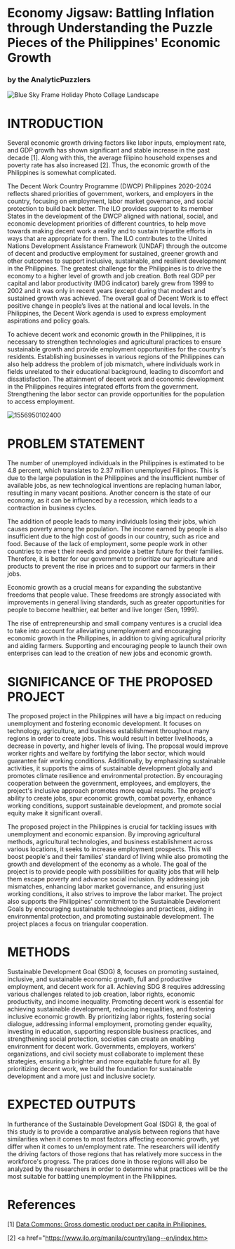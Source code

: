 # Economy Jigsaw: Battling Inflation through Understanding the Puzzle Pieces of the Philippines' Economic Growth
### by the AnalyticPuzzlers

![Blue Sky Frame Holiday Photo Collage Landscape](https://github.com/DhaineBr/BAT404_Final_Project/assets/134112320/814bdab1-80b6-41a4-ae03-89627a38912d)


# INTRODUCTION

Several economic growth driving factors like labor inputs, employment rate, and GDP growth has shown significant and stable increase in the past decade [1]. Along with this, the average filipino household expenses and poverty rate has also increased [2]. Thus, the economic growth of the Philippines is somewhat complicated.

The Decent Work Country Programme (DWCP) Philippines 2020-2024  reflects shared priorities of government, workers, and employers in the country, focusing on employment, labor market governance, and social protection to build back better.  The ILO provides support to its member States in the development of the DWCP aligned with national, social, and economic development priorities of different countries, to help move towards making decent work a reality and to sustain tripartite efforts in ways that are appropriate for them. The ILO contributes to the United Nations Development Assistance Framework (UNDAF) through the outcome of decent and productive employment for sustained, greener growth and other outcomes to support inclusive, sustainable, and resilient development in the Philippines. The greatest challenge for the Philippines is to drive the economy to a higher level of growth and job creation. Both real GDP per capital and labor productivity (MDG indicator) barely grew from 1999 to 2002 and it was only in recent years (except during that modest and sustained growth was achieved. The overall goal of Decent Work is to effect positive change in people’s lives at the national and local levels. In the Philippines, the Decent Work agenda is used to express employment aspirations and policy goals.

To achieve decent work and economic growth in the Philippines, it is necessary to strengthen technologies and agricultural practices to ensure sustainable growth and provide employment opportunities for the country's residents. Establishing businesses in various regions of the Philippines can also help address the problem of job mismatch, where individuals work in fields unrelated to their educational background, leading to discomfort and dissatisfaction. The attainment of decent work and economic development in the Philippines requires integrated efforts from the government. Strengthening the labor sector can provide opportunities for the population to access employment.


![1556950102400](https://github.com/DhaineBr/BAT404_Final_Project/assets/134112320/3e9972ad-40e3-425b-a08b-f0bf6ccb80f1)


# PROBLEM STATEMENT

The number of unemployed individuals in the Philippines is estimated to be 4.8 percent, which translates to 2.37 million unemployed Filipinos. This is due to the large population in the Philippines and the insufficient number of available jobs, as new technological inventions are replacing human labor, resulting in many vacant positions. Another concern is the state of our economy, as it can be influenced by a recession, which leads to a contraction in business cycles. 

The addition of people leads to many individuals losing their jobs, which causes poverty among the population. The income earned by people is also insufficient due to the high cost of goods in our country, such as rice and food. Because of the lack of employment, some people work in other countries to mee
t their needs and provide a better future for their families. Therefore, it is better for our government to prioritize our agriculture and products to prevent the rise in prices and to support our farmers in their jobs.

Economic growth as a crucial means for expanding the substantive freedoms that people value. These freedoms are strongly associated with improvements in general living standards, such as greater opportunities for people to become healthier, eat better and live longer (Sen, 1999).

The rise of entrepreneurship and small company ventures is a crucial idea to take into account for alleviating unemployment and encouraging economic growth in the Philippines, in addition to giving agricultural priority and aiding farmers. Supporting and encouraging people to launch their own enterprises can lead to the creation of new jobs and economic growth. 

# SIGNIFICANCE OF THE PROPOSED PROJECT

The proposed project in the Philippines will have a big impact on reducing unemployment and fostering economic development. It focuses on technology, agriculture, and business establishment throughout many regions in order to create jobs. This would result in better livelihoods, a decrease in poverty, and higher levels of living. The proposal would improve worker rights and welfare by fortifying the labor sector, which would guarantee fair working conditions. Additionally, by emphasizing sustainable activities, it supports the aims of sustainable development globally and promotes climate resilience and environmental protection. By encouraging cooperation between the government, employees, and employers, the project's inclusive approach promotes more equal results. The project's ability to create jobs, spur economic growth, combat poverty, enhance working conditions, support sustainable development, and promote social equity make it significant overall.

The proposed project in the Philippines is crucial for tackling issues with unemployment and economic expansion. By improving agricultural methods, agricultural technologies, and business establishment across various locations, it seeks to increase employment prospects. This will boost people's and their families' standard of living while also promoting the growth and development of the economy as a whole. The goal of the project is to provide people with possibilities for quality jobs that will help them escape poverty and advance social inclusion. By addressing job mismatches, enhancing labor market governance, and ensuring just working conditions, it also strives to improve the labor market. The project also supports the Philippines' commitment to the Sustainable Develoment Goals by encouraging sustainable technologies and practices, aiding in environmental protection, and promoting sustainable development. The project places a focus on triangular cooperation.

# METHODS

Sustainable Development Goal (SDG) 8, focuses on promoting sustained, inclusive, and sustainable economic growth, full and productive employment, and decent work for all. Achieving SDG 8 requires addressing various challenges related to job creation, labor rights, economic productivity, and income inequality. Promoting decent work is essential for achieving sustainable development, reducing inequalities, and fostering inclusive economic growth. By prioritizing labor rights, fostering social dialogue, addressing informal employment, promoting gender equality, investing in education, supporting responsible business practices, and strengthening social protection, societies can create an enabling environment for decent work. Governments, employers, workers' organizations, and civil society must collaborate to implement these strategies, ensuring a brighter and more equitable future for all. By prioritizing decent work, we build the foundation for sustainable development and a more just and inclusive society.

# EXPECTED OUTPUTS

In furtherance of the Sustainable Development Goal (SDG) 8, the goal of this study is to provide a comparative analysis between regions that have similarities when it comes to most factors affecting economic growth, yet differ when it comes to un/employment rate. The researchers will identify the driving factors of those regions that has relatively more success in the workforce's progress. The pratices done in those regions will also be analyzed by the researchers in order to determine what practices will be the most suitable for battling unemployment in the Philippines.


# References

[1] <a href="https://datacommons.org/place/country/PHL/?utm_medium=explore&mprop=amount&popt=EconomicActivity&cpv=activitySource,GrossDomesticProduction&hl=en#">Data Commons: Gross domestic product per capita in Philippines.</a>

[2] <a href="https://www.ilo.org/manila/country/lang--en/index.htm>


